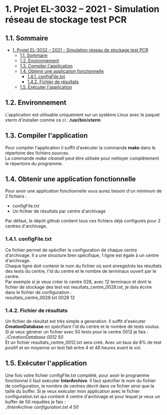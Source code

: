 # 1. Projet EL-3032 – 2021 - Simulation réseau de stockage test PCR

## 1.1. Sommaire

- [1. Projet EL-3032 – 2021 - Simulation réseau de stockage test PCR](#1-projet-el-3032--2021---simulation-réseau-de-stockage-test-pcr)
  - [1.1. Sommaire](#11-sommaire)
  - [1.2. Environnement](#12-environnement)
  - [1.3. Compiler l'application](#13-compiler-lapplication)
  - [1.4. Obtenir une application fonctionnelle](#14-obtenir-une-application-fonctionnelle)
    - [1.4.1. configFile.txt](#141-configfiletxt)
    - [1.4.2. Fichier de résultats](#142-fichier-de-résultats)
  - [1.5. Exécuter l'application](#15-exécuter-lapplication)

## 1.2. Environnement

L'application est utilisable uniquement sur un système Linux avec le paquet xterm d'installer comme ce ci : **/usr/bin/xterm**  

## 1.3. Compiler l'application
 
Pour compiler l'application il suffit d'exécuter la commande **make** dans le répertoire des fichiers sources.  
La commande *make cleanall* peut être utilisée pour nettoyer complètement le répertoire du programme.  

## 1.4. Obtenir une application fonctionnelle

Pour avoir une application fonctionnelle vous aurez besoin d'un minimum de 2 fichiers :  

- configFile.txt
- Un fichier de résultats par centre d'archivage  

Par défaut, le dépôt github contient tous ces fichiers déjà configurés pour 2 centres d'archivage.

### 1.4.1. configFile.txt

Ce fichier permet de spécifier la configuration de chaque centre d'archivage. Il a une structure bien spécifique, 1 ligne est égale à un centre d'archivage.  
Chaque ligne doit contenir le nom du fichier où sont enregistrés les résultats des tests du centre, l'id du centre et le nombre de terminaux ouvert par le centre.  
Par exemple si je veux créer le centre 028, avec 12 terminaux et dont le fichier de stockage des test est resultats_centre_0028.txt, je dois écrire dans le fichier de configuration :  
resultats_centre_0028.txt 0028 12  

### 1.4.2. Fichier de résultats

Un fichier de résultat est très simple a generation. Il suffit d'exécuter **CreationDatabase** en spécifiant l'id du centre et le nombre de tests voulus.  Si je veux générer un fichier avec 50 tests pour le centre 0012 je fais :  
*./CreationDatabase 0012 50*  
Et un fichier resultats_centre_0012.txt sera créé. Avec un taux de 8% de test positif et en moyenne un test fait entre 4 et 48 heures avant le vol.  

## 1.5. Exécuter l'application

Une fois votre fichier configFile.txt complété, pour avoir le programme fonctionnel il faut exécuter **InterArchive**. Il faut spécifier le nom du fichier de configuration, le nombre de centres décrit dans ce fichier ainsi que la taille du buffer. Si je veux exécuter mon application avec le fichier configuration.txt qui contient 4 centre d'archivage et pour lequel je veux un buffer de 50 requêtes je fais :  
*./InterArchive configuration.txt 4 50*
